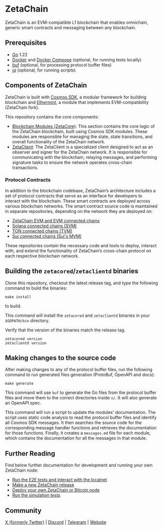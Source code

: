 # ZetaChain

ZetaChain is an EVM-compatible L1 blockchain that enables omnichain, generic
smart contracts and messaging between any blockchain.

## Prerequisites

- [Go](https://golang.org/doc/install) 1.22
- [Docker](https://docs.docker.com/install/) and
  [Docker Compose](https://docs.docker.com/compose/install/) (optional, for
  running tests locally)
- [buf](https://buf.build/) (optional, for processing protocol buffer files)
- [jq](https://stedolan.github.io/jq/download/) (optional, for running scripts)

## Components of ZetaChain

ZetaChain is built with [Cosmos SDK](https://github.com/cosmos/cosmos-sdk), a
modular framework for building blockchain and
[Ethermint](https://github.com/zeta-chain/ethermint), a module that implements
EVM-compatibility (ZetaChain fork).

This repository contains the core components:

* [Blockchain Modules (ZetaCore)](x):
This section contains the core logic of the ZetaChain blockchain, built using Cosmos SDK modules. These modules are responsible for managing the state, state transitions, and overall functionality of the ZetaChain network.
* [ZetaClient](zetaclient):
The ZetaClient is a specialized client designed to act as an observer and signer for the ZetaChain network. It is responsible for communicating with the blockchain, relaying messages, and performing signature tasks to ensure the network operates cross-chain transactions.

### Protocol Contracts

In addition to the blockchain codebase, ZetaChain’s architecture includes a set of protocol contracts that serve as an interface for developers to interact with the blockchain. These smart contracts are deployed across various blockchain networks. The smart contract source code is maintained in separate repositories, depending on the network they are deployed on:

* [ZetaChain EVM and EVM connected chains](https://github.com/zeta-chain/protocol-contracts)
* [Solana connected chains (SVM)](https://github.com/zeta-chain/protocol-contracts-solana)
* [TON connected chains (TVM)](https://github.com/zeta-chain/protocol-contracts-ton)
* [Sui connected chains (Sui's MVM)](https://github.com/zeta-chain/protocol-contracts-sui)

These repositories contain the necessary code and tools to deploy, interact with, and extend the functionality of ZetaChain’s cross-chain protocol on each respective blockchain network.

## Building the `zetacored`/`zetaclientd` binaries

Clone this repository, checkout the latest release tag, and type the following command to build the binaries:

```
make install
```

to build.

This command will install the `zetacored` and `zetaclientd` binaries in your
`$GOPATH/bin` directory.

Verify that the version of the binaries match the release tag.

```
zetacored version
zetaclientd version
```

## Making changes to the source code

After making changes to any of the protocol buffer files, run the following
command to run generated files generation (ProtoBuf, OpenAPI and docs):

```
make generate
```

This command will use `buf` to generate the Go files from the protocol buffer
files and move them to the correct directories inside `x/`. It will also
generate an OpenAPI spec.

This command will run a script to update the modules' documentation. The script
uses static code analysis to read the protocol buffer files and identify all
Cosmos SDK messages. It then searches the source code for the corresponding
message handler functions and retrieves the documentation for those functions.
Finally, it creates a `messages.md` file for each module, which contains the
documentation for all the messages in that module.

## Further Reading

Find below further documentation for development and running your own ZetaChain node:

- [Run the E2E tests and interact with the localnet](docs/development/LOCAL_TESTING.md)
- [Make a new ZetaChain release](docs/development/RELEASES.md)
- [Deploy your own ZetaChain or Bitcoin node](docs/development/DEPLOY_NODES.md)
- [Run the simulation tests](docs/development/SIMULATION_TESTING.md)

## Community

[X (formerly Twitter)](https://x.com/zetablockchain) |
[Discord](https://discord.com/invite/zetachain) |
[Telegram](https://t.me/zetachainofficial) | [Website](https://zetachain.com)
